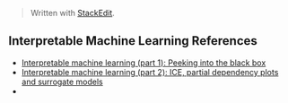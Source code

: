 > Written with [StackEdit](https://stackedit.io/).

## Interpretable Machine Learning References

- [Interpretable machine learning (part 1): Peeking into the black box](https://www.youtube.com/watch?v=SeRahnbWTtM)
- [Interpretable machine learning (part 2): ICE, partial dependency plots and surrogate models](https://www.youtube.com/watch?v=SFcAfoTcCVA)
- []()

<!--stackedit_data:
eyJoaXN0b3J5IjpbLTc5OTY4MjQyNV19
-->